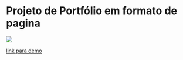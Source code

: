 <h1>Projeto de Portfólio em formato de pagina</h1>

<img src="https://user-images.githubusercontent.com/86969804/164304712-4bc48cf6-9288-4060-b3f8-11e0ec99afdc.png" />

<a href="https://xd.adobe.com/view/c11b334a-3c44-454d-80b9-9ae3dc73c4f9-9448/">link para demo</a>
